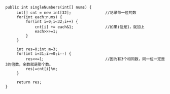     public int singleNumbers(int[] nums) {
		 int[] cnt = new int[32];				//记录每一位的数
		 for(int each:nums) {
			 for(int i=0;i<32;i++) {
				 cnt[i] += each&1;				//如果i位是1，就加上
				 each>>>=1;
			 }
		 }
		 
		 int res=0;int m=3;
		 for(int i=31;i>=0;i--) {
			 res<<=1;							//因为有3个相同数，同一位一定是3的倍数，余数就是那个数。
			 res|=cnt[i]%m;
		 }
		 
		 return res;
	}
